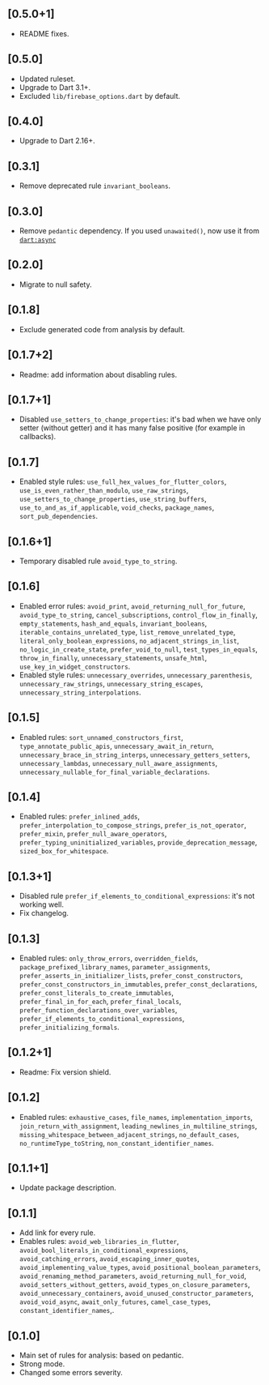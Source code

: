 ## [0.5.0+1]

* README fixes.

## [0.5.0]

* Updated ruleset.
* Upgrade to Dart 3.1+.
* Excluded `lib/firebase_options.dart` by default.

## [0.4.0]

* Upgrade to Dart 2.16+.

## [0.3.1]

* Remove deprecated rule `invariant_booleans`.

## [0.3.0]

* Remove `pedantic` dependency. If you used `unawaited()`, now use it from [`dart:async`](https://api.dart.dev/stable/2.16.0/dart-async/dart-async-library.html)

## [0.2.0]

* Migrate to null safety.

## [0.1.8]

* Exclude generated code from analysis by default.

## [0.1.7+2]

* Readme: add information about disabling rules.

## [0.1.7+1]

* Disabled `use_setters_to_change_properties`: it's bad when we have only setter (without getter) and it has many false positive (for example in callbacks).

## [0.1.7]

* Enabled style rules: `use_full_hex_values_for_flutter_colors`, `use_is_even_rather_than_modulo`, `use_raw_strings`, `use_setters_to_change_properties`, `use_string_buffers`, `use_to_and_as_if_applicable`, `void_checks`, `package_names`, `sort_pub_dependencies`.

## [0.1.6+1]

* Temporary disabled rule `avoid_type_to_string`.

## [0.1.6]

* Enabled error rules: `avoid_print`, `avoid_returning_null_for_future`, `avoid_type_to_string`, `cancel_subscriptions`, 
`control_flow_in_finally`, `empty_statements`, `hash_and_equals`, `invariant_booleans`,
`iterable_contains_unrelated_type`, `list_remove_unrelated_type`, `literal_only_boolean_expressions`,
`no_adjacent_strings_in_list`, `no_logic_in_create_state`, `prefer_void_to_null`,
`test_types_in_equals`, `throw_in_finally`, `unnecessary_statements`, `unsafe_html`, `use_key_in_widget_constructors`.
* Enabled style rules: `unnecessary_overrides`, `unnecessary_parenthesis`, `unnecessary_raw_strings`, `unnecessary_string_escapes`,
`unnecessary_string_interpolations`.

## [0.1.5]

* Enabled rules: `sort_unnamed_constructors_first`, `type_annotate_public_apis`, `unnecessary_await_in_return`, 
`unnecessary_brace_in_string_interps`, `unnecessary_getters_setters`, `unnecessary_lambdas`, `unnecessary_null_aware_assignments`, 
`unnecessary_nullable_for_final_variable_declarations`.

## [0.1.4]

* Enabled rules: `prefer_inlined_adds`, `prefer_interpolation_to_compose_strings`, `prefer_is_not_operator`, `prefer_mixin`, 
`prefer_null_aware_operators`, `prefer_typing_uninitialized_variables`, `provide_deprecation_message`, `sized_box_for_whitespace`.

## [0.1.3+1]

* Disabled rule `prefer_if_elements_to_conditional_expressions`: it's not working well.
* Fix changelog.

## [0.1.3]

* Enabled rules: `only_throw_errors`, `overridden_fields`, `package_prefixed_library_names`, `parameter_assignments`, 
`prefer_asserts_in_initializer_lists`, `prefer_const_constructors`, `prefer_const_constructors_in_immutables`, 
`prefer_const_declarations`, `prefer_const_literals_to_create_immutables`, `prefer_final_in_for_each`,
`prefer_final_locals`, `prefer_function_declarations_over_variables`, `prefer_if_elements_to_conditional_expressions`,
`prefer_initializing_formals`.

## [0.1.2+1]

* Readme: Fix version shield.

## [0.1.2]

* Enabled rules: `exhaustive_cases`, `file_names`, `implementation_imports`, `join_return_with_assignment`,
`leading_newlines_in_multiline_strings`, `missing_whitespace_between_adjacent_strings`, `no_default_cases`,
`no_runtimeType_toString`, `non_constant_identifier_names`.

## [0.1.1+1]

* Update package description.

## [0.1.1]

* Add link for every rule.
* Enables rules: `avoid_web_libraries_in_flutter`, `avoid_bool_literals_in_conditional_expressions`, `avoid_catching_errors`, 
`avoid_escaping_inner_quotes`, `avoid_implementing_value_types`, `avoid_positional_boolean_parameters`, `avoid_renaming_method_parameters`, 
`avoid_returning_null_for_void`, `avoid_setters_without_getters`, `avoid_types_on_closure_parameters`, `avoid_unnecessary_containers`,
`avoid_unused_constructor_parameters`, `avoid_void_async`, `await_only_futures`, `camel_case_types`, `constant_identifier_names`,.

## [0.1.0]

* Main set of rules for analysis: based on pedantic.
* Strong mode.
* Changed some errors severity.

